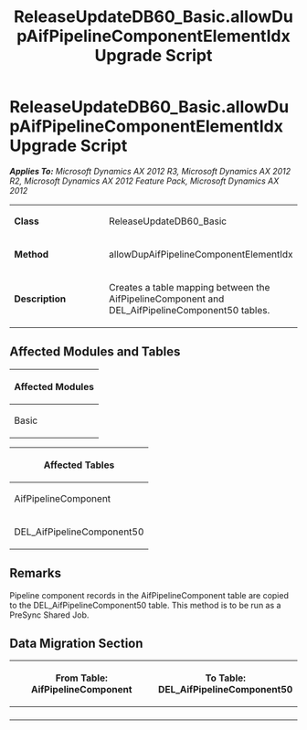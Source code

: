 ﻿---
title: ReleaseUpdateDB60_Basic.allowDupAifPipelineComponentElementIdx Upgrade Script
TOCTitle: ReleaseUpdateDB60_Basic.allowDupAifPipelineComponentElementIdx Upgrade Script
ms:assetid: 762de088-db1b-7ef7-6a0e-5cd65211d4b0
ms:mtpsurl: https://msdn.microsoft.com/en-us/library/JJ719322(v=AX.60)
ms:contentKeyID: 49709113
ms.date: 05/18/2015
mtps_version: v=AX.60
---

# ReleaseUpdateDB60\_Basic.allowDupAifPipelineComponentElementIdx Upgrade Script 


_**Applies To:** Microsoft Dynamics AX 2012 R3, Microsoft Dynamics AX 2012 R2, Microsoft Dynamics AX 2012 Feature Pack, Microsoft Dynamics AX 2012_

<table>
<colgroup>
<col style="width: 50%" />
<col style="width: 50%" />
</colgroup>
<tbody>
<tr class="odd">
<td><p><strong>Class</strong></p></td>
<td><p>ReleaseUpdateDB60_Basic</p></td>
</tr>
<tr class="even">
<td><p><strong>Method</strong></p></td>
<td><p>allowDupAifPipelineComponentElementIdx</p></td>
</tr>
<tr class="odd">
<td><p><strong>Description</strong></p></td>
<td><p>Creates a table mapping between the AifPipelineComponent and DEL_AifPipelineComponent50 tables.</p></td>
</tr>
</tbody>
</table>


## Affected Modules and Tables

<table>
<colgroup>
<col style="width: 100%" />
</colgroup>
<thead>
<tr class="header">
<th><p>Affected Modules</p></th>
</tr>
</thead>
<tbody>
<tr class="odd">
<td><p>Basic</p></td>
</tr>
</tbody>
</table>


<table>
<colgroup>
<col style="width: 100%" />
</colgroup>
<thead>
<tr class="header">
<th><p>Affected Tables</p></th>
</tr>
</thead>
<tbody>
<tr class="odd">
<td><p>AifPipelineComponent</p></td>
</tr>
<tr class="even">
<td><p>DEL_AifPipelineComponent50</p></td>
</tr>
</tbody>
</table>


## Remarks

Pipeline component records in the AifPipelineComponent table are copied to the DEL\_AifPipelineComponent50 table. This method is to be run as a PreSync Shared Job.

## Data Migration Section

<table>
<colgroup>
<col style="width: 50%" />
<col style="width: 50%" />
</colgroup>
<thead>
<tr class="header">
<th><p>From Table: AifPipelineComponent</p></th>
<th><p>To Table: DEL_AifPipelineComponent50</p></th>
</tr>
</thead>
<tbody>
<tr class="odd">
<td><p></p></td>
<td><p></p></td>
</tr>
</tbody>
</table>

  


